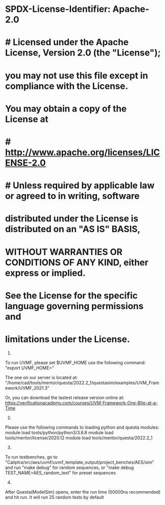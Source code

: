 # SPDX-License-Identifier: Apache-2.0
# 
# # Licensed under the Apache License, Version 2.0 (the "License");
# you may not use this file except in compliance with the License.
# You may obtain a copy of the License at
# # http://www.apache.org/licenses/LICENSE-2.0 
# # Unless required by applicable law or agreed to in writing, software
# distributed under the License is distributed on an "AS IS" BASIS,
# WITHOUT WARRANTIES OR CONDITIONS OF ANY KIND, either express or implied.
# See the License for the specific language governing permissions and
# limitations under the License.
1.
To run UVMF, please set $UVMF_HOME use the following command:
"export UVMF_HOME=<path to UVMF home directory>"

The one on our server is located at:
"/home/cad/tools/mentor/questa/2022.2_1/questasim/examples/UVM_Framework/UVMF_2021.3"

Or, you can download the lastest release version online at: https://verificationacademy.com/courses/UVM-Framework-One-Bite-at-a-Time

2.
Please use the following commands to loading python and questa modules:
module load tools/python/python3/3.6.8
module load tools/mentor/license/2020.12
module load tools/mentor/questa/2022.2_1

3.
To run testbenches, go to "Caliptra/src/aes/uvmf/uvmf_template_output/project_benches/AES/sim"
and run "make debug" for random sequences, or "make debug TEST_NAME=AES_random_test" for preset sequences

4.
After Questa(ModelSim) opens, enter the run time (50000ns recommended) and hit run. It will run 25 random tests by default
